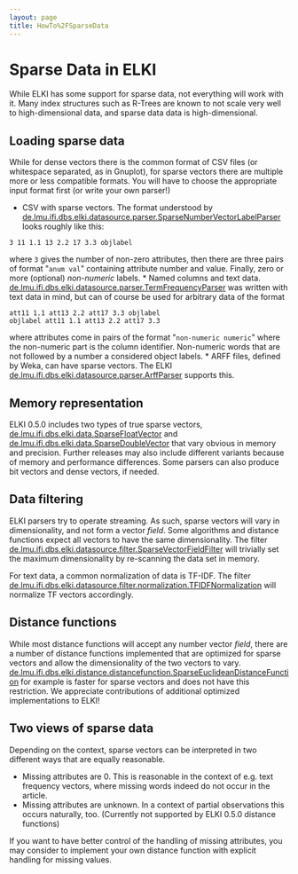 ```yaml
---
layout: page
title: HowTo%2FSparseData
---
```



Sparse Data in ELKI
===================

While ELKI has some support for sparse data, not everything will work with it. Many index structures such as R-Trees are known to not scale very well to high-dimensional data, and sparse data data is high-dimensional.

Loading sparse data
-------------------

While for dense vectors there is the common format of CSV files (or whitespace separated, as in Gnuplot), for sparse vectors there are multiple more or less compatible formats. You will have to choose the appropriate input format first (or write your own parser!)

-   CSV with sparse vectors. The format understood by [de.lmu.ifi.dbs.elki.datasource.parser.SparseNumberVectorLabelParser](./releases/current/doc/de/lmu/ifi/dbs/elki/datasource/parser/SparseNumberVectorLabelParser.html) looks roughly like this:

<!-- -->

    3 11 1.1 13 2.2 17 3.3 objlabel

where `3` gives the number of non-zero attributes, then there are three pairs of format "`anum val`" containing attribute number and value. Finally, zero or more (optional) *non-numeric* labels. \* Named columns and text data. [de.lmu.ifi.dbs.elki.datasource.parser.TermFrequencyParser](./releases/current/doc/de/lmu/ifi/dbs/elki/datasource/parser/TermFrequencyParser.html) was written with text data in mind, but can of course be used for arbitrary data of the format

    att11 1.1 att13 2.2 att17 3.3 objlabel
    objlabel att11 1.1 att13 2.2 att17 3.3

where attributes come in pairs of the format "`non-numeric numeric`" where the non-numeric part is the column identifier. Non-numeric words that are not followed by a number a considered object labels. \* ARFF files, defined by Weka, can have sparse vectors. The ELKI [de.lmu.ifi.dbs.elki.datasource.parser.ArffParser](./releases/current/doc/de/lmu/ifi/dbs/elki/datasource/parser/ArffParser.html) supports this.

Memory representation
---------------------

ELKI 0.5.0 includes two types of true sparse vectors, [de.lmu.ifi.dbs.elki.data.SparseFloatVector](./releases/current/doc/de/lmu/ifi/dbs/elki/data/SparseFloatVector.html) and [de.lmu.ifi.dbs.elki.data.SparseDoubleVector](./releases/current/doc/de/lmu/ifi/dbs/elki/data/SparseDoubleVector.html) that vary obvious in memory and precision. Further releases may also include different variants because of memory and performance differences. Some parsers can also produce bit vectors and dense vectors, if needed.

Data filtering
--------------

ELKI parsers try to operate streaming. As such, sparse vectors will vary in dimensionality, and not form a vector *field*. Some algorithms and distance functions expect all vectors to have the same dimensionality. The filter [de.lmu.ifi.dbs.elki.datasource.filter.SparseVectorFieldFilter](./releases/current/doc/de/lmu/ifi/dbs/elki/datasource/filter/SparseVectorFieldFilter.html) will trivially set the maximum dimensionality by re-scanning the data set in memory.

For text data, a common normalization of data is TF-IDF. The filter [de.lmu.ifi.dbs.elki.datasource.filter.normalization.TFIDFNormalization](./releases/current/doc/de/lmu/ifi/dbs/elki/datasource/filter/normalization/TFIDFNormalization.html) will normalize TF vectors accordingly.

Distance functions
------------------

While most distance functions will accept any number vector *field*, there are a number of distance functions implemented that are optimized for sparse vectors and allow the dimensionality of the two vectors to vary. [de.lmu.ifi.dbs.elki.distance.distancefunction.SparseEuclideanDistanceFunction](./releases/current/doc/de/lmu/ifi/dbs/elki/distance/distancefunction/SparseEuclideanDistanceFunction.html) for example is faster for sparse vectors and does not have this restriction. We appreciate contributions of additional optimized implementations to ELKI!

Two views of sparse data
------------------------

Depending on the context, sparse vectors can be interpreted in two different ways that are equally reasonable.

-   Missing attributes are 0. This is reasonable in the context of e.g. text frequency vectors, where missing words indeed do not occur in the article.
-   Missing attributes are unknown. In a context of partial observations this occurs naturally, too. (Currently not supported by ELKI 0.5.0 distance functions)

If you want to have better control of the handling of missing attributes, you may consider to implement your own distance function with explicit handling for missing values.
